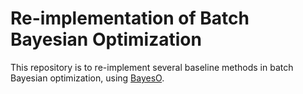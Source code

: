 # Re-implementation of Batch Bayesian Optimization

This repository is to re-implement several baseline methods in batch Bayesian optimization, using [BayesO](https://github.com/jungtaekkim/bayeso).
